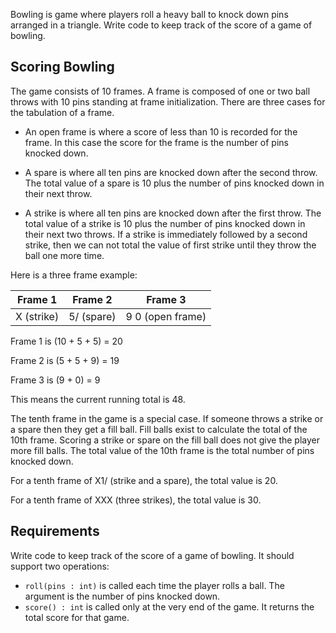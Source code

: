 Bowling is game where players roll a heavy ball to knock down pins
arranged in a triangle. Write code to keep track of the score
of a game of bowling.

## Scoring Bowling

The game consists of 10 frames. A frame is composed of one or two ball throws
with 10 pins standing at frame initialization. There are three cases for the
tabulation of a frame.

* An open frame is where a score of less than 10 is recorded for the frame. In
  this case the score for the frame is the number of pins knocked down.

* A spare is where all ten pins are knocked down after the second throw. The
  total value of a spare is 10 plus the number of pins knocked down in their
  next throw.

* A strike is where all ten pins are knocked down after the first throw. The
  total value of a strike is 10 plus the number of pins knocked down in their
  next two throws. If a strike is immediately followed by a second strike, then
  we can not total the value of first strike until they throw the ball one more
  time.

Here is a three frame example:

| Frame 1         | Frame 2       | Frame 3                |
| :-------------: |:-------------:| :---------------------:|
| X (strike)      | 5/ (spare)    | 9 0 (open frame)       |

Frame 1 is (10 + 5 + 5) = 20

Frame 2 is (5 + 5 + 9) = 19

Frame 3 is (9 + 0) = 9

This means the current running total is 48.

The tenth frame in the game is a special case. If someone throws a strike or a
spare then they get a fill ball. Fill balls exist to calculate the total of the
10th frame. Scoring a strike or spare on the fill ball does not give the player
more fill balls. The total value of the 10th frame is the total number of pins
knocked down.

For a tenth frame of X1/ (strike and a spare), the total value is 20.

For a tenth frame of XXX (three strikes), the total value is 30.

## Requirements

Write code to keep track of the score of a game of bowling. It should
support two operations:

* `roll(pins : int)` is called each time the player rolls a ball.  The
  argument is the number of pins knocked down.
* `score() : int` is called only at the very end of the game.  It
  returns the total score for that game.
